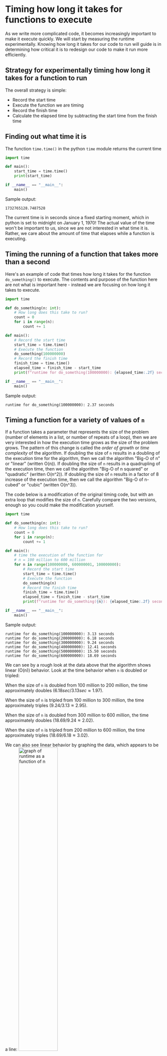 # Timing how long it takes for functions to execute

As we write more complicated code, it becomes increasingly important to make it execute quickly. 
We will start by measuring the runtime experimentally. 
Knowing how long it takes for our code to run will guide is in determining how critical it is to redesign our code to make it run more efficiently.

## Strategy for experimentally timing how long it takes for a function to run
The overall strategy is simple: 
- Record the start time
- Execute the function we are timing
- Record the finish time
- Calculate the elapsed time by subtracting the start time from the finish time

## Finding out what time it is
The function `time.time()` in the python `time` module returns the current time
```python
import time

def main():
    start_time = time.time()  
    print(start_time)

if __name__ == "__main__":
    main()
```
Sample output:
```
1732765128.7487528
```
The current time is in seconds since a fixed starting moment, which in python is set to midnight on January 1, 1970!
The actual value of the time won't be important to us, since we are not interested in what time it is. Rather, we care
about the amount of time that elapses while a function is executing.

## Timing the running of a function that takes more than a second
Here's an example of code that times how long it takes for the function `do_something()` to execute. The contents and purpose of the function here are not what is important here - instead we are focusing on how long it takes to execute.
```python
import time

def do_something(n: int):
    # How long does this take to run?
    count = 0
    for i in range(n):
        count += 1

def main():
    # Record the start time
    start_time = time.time()
    # Execute the function
    do_something(100000000)
    # Record the finish time
    finish_time = time.time()
    elapsed_time = finish_time - start_time
    print(f"runtime for do_something(100000000): {elapsed_time:.2f} seconds")

if __name__ == "__main__":
    main()
```
Sample output:
```
runtime for do_something(100000000): 2.37 seconds
```

## Timing a function for a variety of values of `n`
If a function takes a parameter that represents the size of the problem (number of elements in a list, or number of repeats of a loop),
then we are very interested in how the execution time grows as the size of the problem grows. The pattern of this change is called the 
*order of growth* or *time complexity* of the algorithm. 
If doubling the size of `n` results in a doubling of the execution time for the algorithm,
then we call the algorithm "Big-O of n" or "linear" (written O(n)). 
If doubling the size of `n` results in a quadrupling of the execution time, 
then we call the algorithm "Big-O of n squared" or "quadratic" (written O(n^2)).
If doubling the size of `n` results in a factor of 8 increase of the execution time,
then we call the algorithm "Big-O of n-cubed" or "cubic" (written O(n^3)).

The code below is a modification of the original timing code, but with an extra loop that modifies the size of `n`.
Carefully compare the two versions, enough so you could make the modification yourself.
```python
import time

def do_something(n: int):
    # How long does this take to run?
    count = 0
    for i in range(n):
        count += 1

def main():
    # time the execution of the function for 
    # n = 100 million to 600 million
    for n in range(100000000, 600000001, 100000000):
        # Record the start time
        start_time = time.time()
        # Execute the function
        do_something(n)
        # Record the finish time
        finish_time = time.time()
        elapsed_time = finish_time - start_time
        print(f"runtime for do_something({n}): {elapsed_time:.2f} seconds")

if __name__ == "__main__":
    main()
```
Sample output:
```
runtime for do_something(100000000): 3.13 seconds
runtime for do_something(200000000): 6.18 seconds
runtime for do_something(300000000): 9.24 seconds
runtime for do_something(400000000): 12.41 seconds
runtime for do_something(500000000): 15.50 seconds
runtime for do_something(600000000): 18.69 seconds
```
We can see by a rough look at the data above that the algorithm shows linear (O(n)) behavior. Look at the time behavior when `n` is doubled or tripled:

When the size of `n` is doubled from 100 million to 200 million, the time approximately doubles ($6.18 sec/3.13 sec \approx 1.97$).

When the size of `n` is tripled from 100 million to 300 million, the time approximately triples ($9.24/3.13 \approx 2.95$).

When the size of `n` is doubled from 300 million to 600 million, the time approximately doubles ($18.69/9.24 \approx 2.02$).

When the size of `n` is tripled from 200 million to 600 million, the time approximately triples ($18.69/6.18 \approx 3.02$).

We can also see linear behavior by graphing the data, which appears to be a line:
<img src="runtime_graph_linear.png#center"  width="50%" height="50%" alt = "graph of runtime as a function of n">

## Another example of timing a function for a variety of values of `n`
Here's another example. The new function is `do_something_else()`. 
Since it runs much slower, the experimental values of `n` are chosen to be smaller (ranging from 10000 to 60000):
```python
import time

def do_something_else(n: int):
    # How long does this take to run?
    count = 0
    for i in range(n):
        for j in range(n):
            count += 1

def main():
    # time the execution of the function for 
    # n = 10000 to 60000
    for n in range(10000, 60001, 10000):
        # Record the start time
        start_time = time.time()
        # Execute the function
        do_something_else(n)
        # Record the finish time
        finish_time = time.time()
        elapsed_time = finish_time - start_time
        print(f"runtime for do_something({n}): {elapsed_time:.2f} seconds")

if __name__ == "__main__":
    main()
```
Sample output:
```
runtime for do_something(10000): 3.09 seconds
runtime for do_something(20000): 12.37 seconds
runtime for do_something(30000): 28.08 seconds
runtime for do_something(40000): 50.97 seconds
runtime for do_something(50000): 80.41 seconds
runtime for do_something(60000): 116.78 seconds
```
This time, a rough look at the data above indicates that the algorithm shows quadratic (O(n^2)) behavior. Look at the time behavior when `n` is doubled or tripled:

When the size of `n` is doubled from 10000 to 20000, the time increases by approximately a factor of 4 ($12.37/3.09 \approx 4.003$).

When the size of `n` is tripled from 10000 to 30000, the time increases by approximately a factor of 9 ($28.08/3.09 \approx 9.09$).

When the size of `n` is doubled from 30000 to 60000, the time increases by approximately a factor of 4 ($116.78/28.08 \approx 4.16$).

When the size of `n` is tripled from 20000 to 60000, the time increases by approximately a factor of 9 ($116.78/12.37 \approx 9.44$)

Graphing the data hints at a parabolic (quadratic) shape. Caution though: while this graph convinces us that
the time complexity is not linear, graphs that are concave up might represent quadratic, cubic, or other growth rates.
<img src="runtime_graph_quadratic.png"  width="50%" height="50%" alt = "second graph of runtime as a function of n">

## Timing the running of a function that takes less than 1 second
If a function takes less than 1 second to execute, then the technique above is often not accurate.
Instead, we must execute the function multiple times (so the total elapsed time is more than 1 second), 
then divide by the number of times the function was called. You will learn this technique next quarter.
